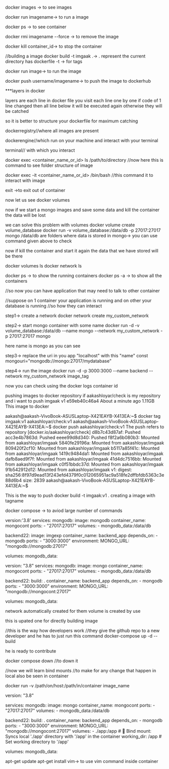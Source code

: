 docker images -> to see images

docker run imagename-> to run a image

docker ps -> to see container


docker rmi imagename --force -> to remove the image 


docker kill container_id-> to stop the container





//building a image
docker build -t imgaak .-> . represent the current directory has dockerfile
-t -> for tags

docker run image-> to run the image


docker push username/imagename-> to push the image to dockerhub

***layers in docker

layers are each line in docker file 
you visit each line one by one 
if code of 1 line changed then all line below it will be executed again 
otherwise they will be catched 

so it is better to structure your dockerfile for maximum catching 




dockerregistry//where all images are present

dockerengine//which run on your machine and interact with your terminal

terminal// with which you interact


docker exec <container_name_or_id> ls /path/to/directory
//now here this is command to see folder structure of image

docker exec -it <container_name_or_id> /bin/bash
//this command it to interact with image

exit ->to exit out of container


now let us see docker volumes

now if we start a mongo images and save some data and kill the container the data will be lost

we can solve this problem with volumes
docker volume create volume_database
docker run -v volume_database:/data/db -p 27017:27017 mongo
/data/db are folders where data is stored in mongo-> you can use command given above to check

now if kill the container and start it again the data that we have stored will be there


docker volumes ls
docker network ls

docker ps -> to show the running containers
docker ps -a -> to show all the containers

//so now you can have application that may need to talk to other container

//suppose on 1 container your application is running and on other your database is running 
//so how they can interact 

step1-> create a network
 docker network create my_custom_network

step2-> start mongo container with some name 
docker run -d -v volume_database:/data/db --name mongo --network my_custom_network -p 27017:27017 mongo

here name is mongo as you can see

step3-> replace the uri in you app "localhost" with this "name" 
const mongouri="mongodb://mongo:27017/mydatabase"

step4-> run the image 
docker run -d -p 3000:3000 --name backend --network my_custom_network image_tag


now you can check using the docker logs container id



pushing images to docker repository
if aakashloyar/check is my repository and i want to push 
imgaak               v1        e59eb40c46a4   About a minute ago   1.11GB
This image to docker


aakash@aakash-VivoBook-ASUSLaptop-X421EAYB-X413EA:~$ docker tag imgaak:v1 aakashloyar/check:v1
aakash@aakash-VivoBook-ASUSLaptop-X421EAYB-X413EA:~$ docker push aakashloyar/check:v1
The push refers to repository [docker.io/aakashloyar/check]
d8b7c43d87af: Pushed 
acc3e4b7863d: Pushed 
eeee99d8d340: Pushed 
f8f2a6b080b3: Mounted from aakashloyar/imgaak 
5840fe29196a: Mounted from aakashloyar/imgaak 
809420f2cf10: Mounted from aakashloyar/imgaak 
b5117a85f41c: Mounted from aakashloyar/imgaak 
1419c9484da1: Mounted from aakashloyar/imgaak 
dafb8aed9f7f: Mounted from aakashloyar/imgaak 
41d4dc7516bb: Mounted from aakashloyar/imgaak 
c0f51bbdc37d: Mounted from aakashloyar/imgaak 
91b542912d12: Mounted from aakashloyar/imgaak 
v1: digest: sha256:8f97d9ead13f243efd4379f0c012065951ac9a518fe2dffbfdb5363c3e88d6b4 size: 2839
aakash@aakash-VivoBook-ASUSLaptop-X421EAYB-X413EA:~$ 


This is the way to push 
docker build -t imgaak:v1 .
creating a image with tagname

docker compose -> to aviod large number of commands

version:'3.8'
services:
  mongodb:
    image: mongodb
    container_name: mongocont
    ports:
      - "27017:27017"
    volumes:
      - mongodb_data:/data/db

  backend22:
    image: imgexp
    container_name: backend_app
    depends_on:
      - mongodb
    ports:
      - "3000:3000"
    environment:
      MONGO_URL: "mongodb://mongodb:27017"

volumes:
  mongodb_data:    



version: "3.8"
services:
  mongodb:
    image: mongo
    container_name: mongocont
    ports:
      - "27017:27017"
    volumes:
      - mongodb_data:/data/db

  backend22:
    build: .
    container_name: backend_app
    depends_on:
      - mongodb
    ports:
      - "3000:3000"
    environment:
      MONGO_URL: "mongodb://mongocont:27017"

volumes:
  mongodb_data:    

network automatically created for them 
volume is created by use 

this is upated one for directly building image 


//this is the way how developers work
//they give the github repo to a new developer and he has to just
run this command
docker-compose up -d --build

he is ready to contribute

docker compose down
//to down it 


//now we will learn bind mounts
//to make for any change that happen in local also be seen in container

docker run -v /path/on/host:/path/in/container image_name


version: "3.8"

services:
  mongodb:
    image: mongo
    container_name: mongocont
    ports:
      - "27017:27017"
    volumes:
      - mongodb_data:/data/db

  backend22:
    build: .
    container_name: backend_app
    depends_on:
      - mongodb
    ports:
      - "3000:3000"
    environment:
      MONGO_URL: "mongodb://mongocont:27017"
    volumes:
      - ./app:/app  # 🔹 Bind mount: Syncs local './app' directory with '/app' in the container
    working_dir: /app  # Set working directory to '/app'

volumes:
  mongodb_data:




apt-get update
apt-get install vim-> to use vim command inside container





